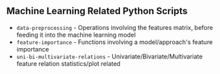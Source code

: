 ## Machine Learning Related Python Scripts
- <code>data-preprocessing</code> - Operations involving the features matrix, before feeding it into the machine learning model
- <code>feature-importance</code> - Functions involving a model/approach's feature importance
- <code>uni-bi-multivariate-relations</code> - Univariate/Bivariate/Multivariate feature relation statistics/plot related
